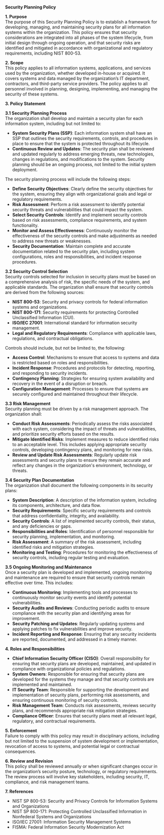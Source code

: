 **Security Planning Policy**

**1\. Purpose**  
The purpose of this Security Planning Policy is to establish a framework for developing, managing, and maintaining security plans for all information systems within the organization. This policy ensures that security considerations are integrated into all phases of the system lifecycle, from initial design through ongoing operation, and that security risks are identified and mitigated in accordance with organizational and regulatory requirements, including NIST 800-53.

**2\. Scope**  
This policy applies to all information systems, applications, and services used by the organization, whether developed in-house or acquired. It covers systems and data managed by the organization’s IT department, contractors, and third-party service providers. The policy applies to all personnel involved in planning, designing, implementing, and managing the security of these systems.

**3\. Policy Statement**

**3.1 Security Planning Process**  
The organization shall develop and maintain a security plan for each information system, including but not limited to:

- **System Security Plans (SSP)**: Each information system shall have an SSP that outlines the security requirements, controls, and procedures in place to ensure that the system is protected throughout its lifecycle.
- **Continuous Review and Updates**: The security plan shall be reviewed and updated regularly to address emerging threats, new technologies, changes in regulations, and modifications to the system. Security planning should be an ongoing process, not limited to the initial system deployment.

The security planning process will include the following steps:

- **Define Security Objectives**: Clearly define the security objectives for the system, ensuring they align with organizational goals and legal or regulatory requirements.
- **Risk Assessment**: Perform a risk assessment to identify potential security threats and vulnerabilities that could impact the system.
- **Select Security Controls**: Identify and implement security controls based on risk assessments, compliance requirements, and system functionality.
- **Monitor and Assess Effectiveness**: Continuously monitor the effectiveness of the security controls and make adjustments as needed to address new threats or weaknesses.
- **Security Documentation**: Maintain complete and accurate documentation related to the security plan, including system configurations, roles and responsibilities, and incident response procedures.

**3.2 Security Control Selection**  
Security controls selected for inclusion in security plans must be based on a comprehensive analysis of risk, the specific needs of the system, and applicable standards. The organization shall ensure that security controls are derived from the following sources:

- **NIST 800-53**: Security and privacy controls for federal information systems and organizations.
- **NIST 800-171**: Security requirements for protecting Controlled Unclassified Information (CUI).
- **ISO/IEC 27001**: International standard for information security management.
- **Legal and Regulatory Requirements**: Compliance with applicable laws, regulations, and contractual obligations.

Controls should include, but not be limited to, the following:

- **Access Control**: Mechanisms to ensure that access to systems and data is restricted based on roles and responsibilities.
- **Incident Response**: Procedures and protocols for detecting, reporting, and responding to security incidents.
- **Contingency Planning**: Strategies for ensuring system availability and recovery in the event of a disruption or breach.
- **Configuration Management**: Processes to ensure that systems are securely configured and maintained throughout their lifecycle.

**3.3 Risk Management**  
Security planning must be driven by a risk management approach. The organization shall:

- **Conduct Risk Assessments**: Periodically assess the risks associated with each system, considering the impact of threats and vulnerabilities, and prioritize security efforts based on the results.
- **Mitigate Identified Risks**: Implement measures to reduce identified risks to an acceptable level. This includes applying appropriate security controls, developing contingency plans, and monitoring for new risks.
- **Review and Update Risk Assessments**: Regularly update risk assessments and security plans to ensure they remain accurate and reflect any changes in the organization's environment, technology, or threats.

**3.4 Security Plan Documentation**  
The organization shall document the following components in its security plans:

- **System Description**: A description of the information system, including its components, architecture, and data flow.
- **Security Requirements**: Specific security requirements and controls that address confidentiality, integrity, and availability.
- **Security Controls**: A list of implemented security controls, their status, and any deficiencies or gaps.
- **Responsibilities and Roles**: Identification of personnel responsible for security planning, implementation, and monitoring.
- **Risk Assessment**: A summary of the risk assessment, including identified risks and mitigation strategies.
- **Monitoring and Testing**: Procedures for monitoring the effectiveness of security controls, including regular testing and evaluation.

**3.5 Ongoing Monitoring and Maintenance**  
Once a security plan is developed and implemented, ongoing monitoring and maintenance are required to ensure that security controls remain effective over time. This includes:

- **Continuous Monitoring**: Implementing tools and processes to continuously monitor security events and identify potential vulnerabilities.
- **Security Audits and Reviews**: Conducting periodic audits to ensure compliance with the security plan and identifying areas for improvement.
- **Security Patching and Updates**: Regularly updating systems and applying patches to fix vulnerabilities and improve security.
- **Incident Reporting and Response**: Ensuring that any security incidents are reported, documented, and addressed in a timely manner.

**4\. Roles and Responsibilities**

- **Chief Information Security Officer (CISO)**: Overall responsibility for ensuring that security plans are developed, maintained, and updated in compliance with organizational policies and regulations.
- **System Owners**: Responsible for ensuring that security plans are developed for the systems they manage and that security controls are implemented and maintained.
- **IT Security Team**: Responsible for supporting the development and implementation of security plans, performing risk assessments, and ensuring continuous monitoring of security controls.
- **Risk Management Team**: Conducts risk assessments, reviews security plans, and recommends appropriate risk mitigation strategies.
- **Compliance Officer**: Ensures that security plans meet all relevant legal, regulatory, and contractual requirements.

**5\. Enforcement**  
Failure to comply with this policy may result in disciplinary actions, including but not limited to the suspension of system development or implementation, revocation of access to systems, and potential legal or contractual consequences.

**6\. Review and Revision**  
This policy shall be reviewed annually or when significant changes occur in the organization’s security posture, technology, or regulatory requirements. The review process will involve key stakeholders, including security, IT, compliance, and risk management teams.

**7\. References**

- NIST SP 800-53: Security and Privacy Controls for Information Systems and Organizations
- NIST SP 800-171: Protecting Controlled Unclassified Information in Nonfederal Systems and Organizations
- ISO/IEC 27001: Information Security Management Systems
- FISMA: Federal Information Security Modernization Act
